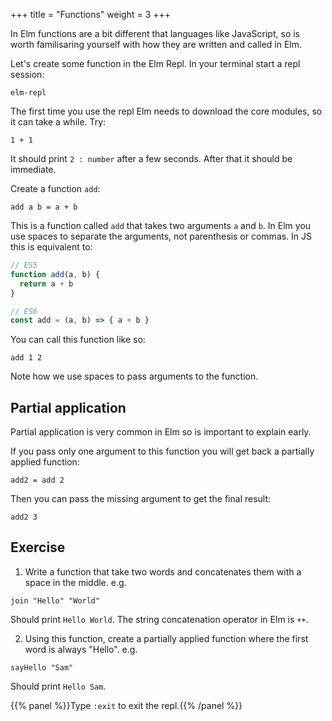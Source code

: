 +++
title       = "Functions"
weight      = 3
+++

In Elm functions are a bit different that languages like JavaScript, so is worth familisaring yourself with how they are written and called in Elm.

Let's create some function in the Elm Repl. In your terminal start a repl session:

```
elm-repl
```

The first time you use the repl Elm needs to download the core modules, so it can take a while. Try:

```
1 + 1
```

It should print `2 : number` after a few seconds. After that it should be immediate.

Create a function `add`:

```
add a b = a + b
```

This is a function called `add` that takes two arguments `a` and `b`. In Elm you use spaces to separate the arguments, not parenthesis or commas. In JS this is equivalent to:

```js
// ES5
function add(a, b) {
  return a + b
}

// ES6
const add = (a, b) => { a + b }
``` 

You can call this function like so:

```
add 1 2
```

Note how we use spaces to pass arguments to the function.

## Partial application

Partial application is very common in Elm so is important to explain early.

If you pass only one argument to this function you will get back a partially applied function:

```
add2 = add 2
```

Then you can pass the missing argument to get the final result:

```
add2 3
```

## Exercise

1. Write a function that take two words and concatenates them with a space in the middle. e.g.

```
join "Hello" "World"
```

Should print `Hello World`. The string concatenation operator in Elm is `++`.

2. Using this function, create a partially applied function where the first word is always "Hello". e.g.

```
sayHello "Sam"
```

Should print `Hello Sam`.

{{% panel %}}Type `:exit` to exit the repl.{{% /panel %}}

